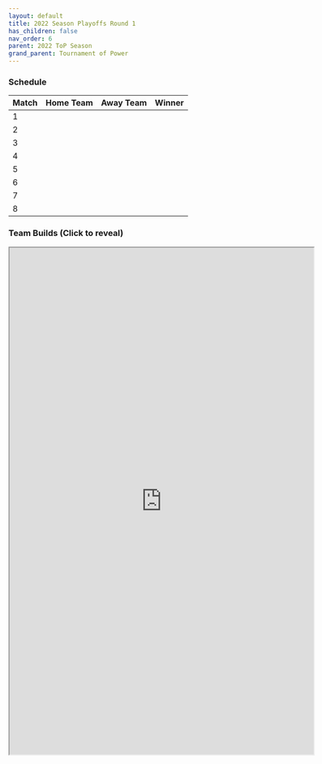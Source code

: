 ```yaml
---
layout: default
title: 2022 Season Playoffs Round 1
has_children: false
nav_order: 6
parent: 2022 ToP Season
grand_parent: Tournament of Power
---
```


### Schedule

| Match | Home Team | Away Team | Winner |
|:------|:----------|:----------|:-------|
| 1     |           |           |        |
| 2     |           |           |        |
| 3     |           |           |        |
| 4     |           |           |        |
| 5     |           |           |        |
| 6     |           |           |        |
| 7     |           |           |        |
| 8     |           |           |        |



### Team Builds (Click to reveal)

<iframe width=600 height=1000 scrolling="yes" src="https://docs.google.com/document/d/e/2PACX-1vSSonbSZRSUk-j0XiPVnuexnmBZkx7W6J33UdInFDNUcfWZkApH5mi8HhtawldgmiZkek0N6g3UJTlN/pub?embedded=true"></iframe>
